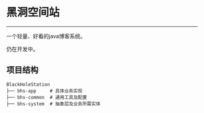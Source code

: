 # 黑洞空间站
____________________
一个轻量、好看的java博客系统。

仍在开发中。

## 项目结构
```
BlackHoleStation
├── bhs-app     # 具体业务实现
├── bhs-common  # 通用工具及配置
├── bhs-system  # 抽象层及业务所需实体
```